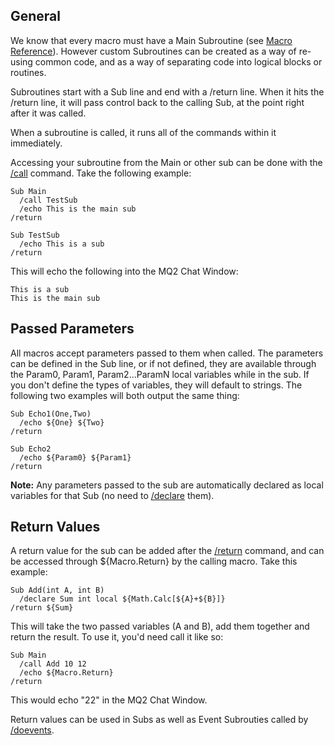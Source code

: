 ## General

We know that every macro must have a Main Subroutine (see [Macro Reference](../documentation/macro-reference.md)). However custom
Subroutines can be created as a way of re-using common code, and as a way of separating code into logical blocks or
routines.

Subroutines start with a Sub line and end with a /return line. When it hits the /return line, it will pass control back
to the calling Sub, at the point right after it was called.

When a subroutine is called, it runs all of the commands within it immediately.

Accessing your subroutine from the Main or other sub can be done with the [/call](call.md) command. Take the
following example:

`Sub Main`  
`  /call TestSub`  
`  /echo This is the main sub`  
`/return`  
  
`Sub TestSub`  
`  /echo This is a sub`  
`/return`

This will echo the following into the MQ2 Chat Window:

`This is a sub`  
`This is the main sub`

## Passed Parameters

All macros accept parameters passed to them when called. The parameters can be defined in the Sub line, or if not
defined, they are available through the Param0, Param1, Param2...ParamN local variables while in the sub. If you don't
define the types of variables, they will default to strings. The following two examples will both output the same thing:

`Sub Echo1(One,Two)`  
`  /echo ${One} ${Two}`  
`/return`

`Sub Echo2`  
`  /echo ${Param0} ${Param1}`  
`/return`

**Note:** Any parameters passed to the sub are automatically declared as local variables for that Sub (no need to
[/declare](../commands/declare.md) them).

## Return Values

A return value for the sub can be added after the [/return](return.md) command, and can be accessed through
${Macro.Return} by the calling macro. Take this example:

`Sub Add(int A, int B)`  
`  /declare Sum int local ${Math.Calc[${A}+${B}]}`  
`/return ${Sum}`

This will take the two passed variables (A and B), add them together and return the result. To use it, you'd need call
it like so:

`Sub Main`  
`  /call Add 10 12`  
`  /echo ${Macro.Return}`  
`/return`

This would echo "22" in the MQ2 Chat Window.

Return values can be used in Subs as well as Event Subrouties called by [/doevents](doevents.md).


